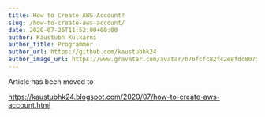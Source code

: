 ```yaml
---
title: How to Create AWS Account?
slug: /how-to-create-aws-account/
date: 2020-07-26T11:52:00+00:00
author: Kaustubh Kulkarni
author_title: Programmer
author_url: https://github.com/kaustubhk24
author_image_url: https://www.gravatar.com/avatar/b76fcfc82fc2e8fdc8075636f1735f61?s=200
---
```

Article has been moved to

https://kaustubhk24.blogspot.com/2020/07/how-to-create-aws-account.html